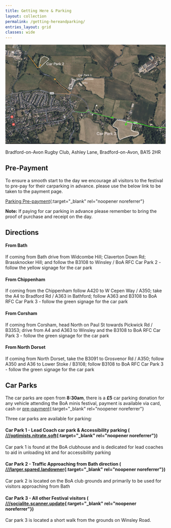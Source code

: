 ```yaml
---
title: Getting Here & Parking
layout: collection
permalink: /getting-hereandparking/
entries_layout: grid
classes: wide
---
```


<div class="map-container">
    <!-- Replace the src attribute with the URL of your map image -->
    <img src="/assets/images/maps/gettingheremap.jpg" alt="Map Image">
    <!-- Use Font Awesome for the map icon -->
    <p><i class="fas fa-map-marker-alt"></i> Bradford-on-Avon Rugby Club, Ashley Lane, Bradford-on-Avon, BA15 2HR</p>
</div>

## Pre-Payment
To ensure a smooth start to the day we encourage all visitors to the festival to pre-pay for their carparking in advance. please use the below link to be taken to the payment page.

[<i class="fas fa-parking"></i> Parking Pre-payment](https://boarugbyclub.square.site/product/boa-minis-festival-2024-car-parking/136?cs=true&cst=custom){:target="_blank" rel="noopener noreferrer"}

<i class="fas fa-exclamation-triangle" style="color: #ffcc00;"></i> **Note:** If paying for car parking in advance please remember to bring the proof of purchase and receipt on the day.

## Directions

#### From Bath
If coming from Bath drive from Widcombe Hill; Claverton Down Rd; Brassknocker Hill; and follow the B3108 to Winsley / BoA RFC Car Park 2 - follow the yellow signage for the car park

#### From Chippenham
If coming from the Chippenham follow A420 to W Cepen Way / A350; take the A4 to Bradford Rd / A363 in Bathford; follow A363 and B3108 to BoA RFC Car Park 3 - follow the green signage for the car park

#### From Corsham
If coming from Corsham, head North on Paul St towards Pickwick Rd / B3353; drive from A4 and A363 to Winsley and the B3108 to BoA RFC Car Park 3 - follow the green signage for the car park

#### From North Dorset
If coming from North Dorset, take the B3091 to Grosvenor Rd / A350; follow A350 and A36 to Lower Stoke / B3108; follow B3108 to BoA RFC Car Park 3 - follow the green signage for the car park

## Car Parks
The car parks are open from **8:30am**, there is a **£5** car parking donation for any vehicle attending the BoA minis festival, payment is available via card, cash or [pre-payment](https://boarugbyclub.square.site/product/boa-minis-festival-2024-car-parking/136?cs=true&cst=custom){:target="_blank" rel="noopener noreferrer"}

Three car parks are available for parking:
#### Car Park 1 - Lead Coach car park & Accessibility parking (<i class="fas fa-map-marker-alt"></i> [///optimists.nitrate.soft](https://what3words.com////optimists.nitrate.soft){:target="_blank" rel="noopener noreferrer"})
Car park 1 is found at the BoA clubhouse and is dedicated for lead coaches to aid in unloading kit and for accessibility parking

#### Car Park 2 - Traffic Approaching from Bath direction (<i class="fas fa-map-marker-alt"></i> [///larger.spared.landowner](https://what3words.com/larger.spared.landowner){:target="_blank" rel="noopener noreferrer"})
Car park 2 is located on the BoA club grounds and primarily to be used for visitors approaching from Bath

#### Car Park 3 - All other Festival visitors (<i class="fas fa-map-marker-alt"></i> [///socialite.scanner.update](https://what3words.com/socialite.scanner.update){:target="_blank" rel="noopener noreferrer"})

Car park 3 is located a short walk from the grounds on Winsley Road. 



